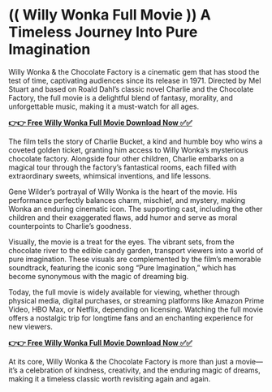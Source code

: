 # (( Willy Wonka Full Movie )) A Timeless Journey Into Pure Imagination

Willy Wonka & the Chocolate Factory is a cinematic gem that has stood the test of time, captivating audiences since its release in 1971. Directed by Mel Stuart and based on Roald Dahl’s classic novel Charlie and the Chocolate Factory, the full movie is a delightful blend of fantasy, morality, and unforgettable music, making it a must-watch for all ages.

[**👉👉 Free Willy Wonka Full Movie Download Now ✅✅**](https://free-movie.raj-solution.com/e31d62b)

The film tells the story of Charlie Bucket, a kind and humble boy who wins a coveted golden ticket, granting him access to Willy Wonka’s mysterious chocolate factory. Alongside four other children, Charlie embarks on a magical tour through the factory’s fantastical rooms, each filled with extraordinary sweets, whimsical inventions, and life lessons.

Gene Wilder’s portrayal of Willy Wonka is the heart of the movie. His performance perfectly balances charm, mischief, and mystery, making Wonka an enduring cinematic icon. The supporting cast, including the other children and their exaggerated flaws, add humor and serve as moral counterpoints to Charlie’s goodness.

Visually, the movie is a treat for the eyes. The vibrant sets, from the chocolate river to the edible candy garden, transport viewers into a world of pure imagination. These visuals are complemented by the film’s memorable soundtrack, featuring the iconic song “Pure Imagination,” which has become synonymous with the magic of dreaming big.

Today, the full movie is widely available for viewing, whether through physical media, digital purchases, or streaming platforms like Amazon Prime Video, HBO Max, or Netflix, depending on licensing. Watching the full movie offers a nostalgic trip for longtime fans and an enchanting experience for new viewers.

[**👉👉 Free Willy Wonka Full Movie Download Now ✅✅**](https://free-movie.raj-solution.com/e31d62b)

At its core, Willy Wonka & the Chocolate Factory is more than just a movie—it’s a celebration of kindness, creativity, and the enduring magic of dreams, making it a timeless classic worth revisiting again and again.






